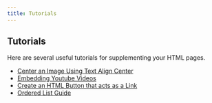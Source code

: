 ```yaml
---
title: Tutorials
---
```

## Tutorials

Here are several useful tutorials for supplementing your HTML pages.

<ul>
  <li><a href="https://github.com/freeCodeCamp/guide/blob/master/src/pages/html/tutorials/center-an-image-using-text-align-center/index.md">Center an Image Using Text Align Center</a></li>
  <li><a href="https://github.com/freeCodeCamp/guide/blob/master/src/pages/html/tutorials/embedding-youtube-videos/index.md">Embedding Youtube Videos</a></li>
  <li><a href="https://github.com/freeCodeCamp/guide/blob/master/src/pages/html/tutorials/how-to-create-an-html-button-that-acts-like-a-link/index.md">Create an HTML Button that acts as a Link</a></li>
  <li><a href="How to Use Lists">Ordered List Guide</a></li>  
  
</ul>  

<!-- The article goes here, in GitHub-flavored Markdown. Feel free to add YouTube videos, images, and CodePen/JSBin embeds  -->



